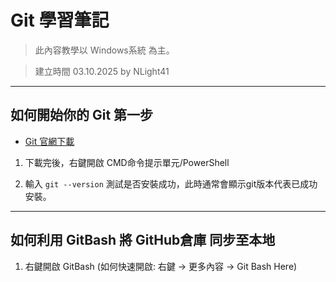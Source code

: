 # Git 學習筆記  
> 此內容教學以 Windows系統 為主。  
  
> 建立時間 03.10.2025 by NLight41  
  
---
  
## 如何開始你的 Git 第一步  
- [Git 官網下載](https://git-scm.com/downloads)  
  
1. 下載完後，右鍵開啟 CMD命令提示單元/PowerShell  
  
2. 輸入 `git --version` 測試是否安裝成功，此時通常會顯示git版本代表已成功安裝。  
  
---
  
## 如何利用 GitBash 將 GitHub倉庫 同步至本地  
1. 右鍵開啟 GitBash (如何快速開啟: 右鍵 -> 更多內容 -> Git Bash Here)  




